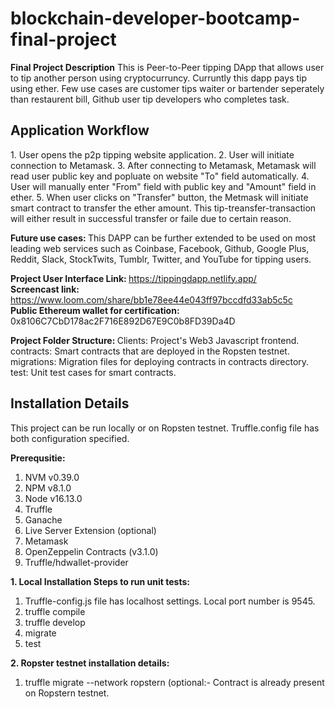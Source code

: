 # blockchain-developer-bootcamp-final-project
<B>Final Project Description</b>
This is Peer-to-Peer tipping DApp that allows user to tip another person using cryptocurruncy. Curruntly this dapp pays tip using ether.
Few use cases are customer tips waiter or bartender seperately than restaurent bill, Github user tip developers who completes task.

<h2>Application Workflow</h2>
1. User opens the p2p tipping website application.
2. User will initiate connection to Metamask.
3. After connecting to Metamask, Metamask will read user public key and popluate on website "To" field automatically.
4. User will manually enter "From" field with public key and "Amount" field in ether.
5. When user clicks on "Transfer" button, the Metmask will initiate smart contract to transfer the ether amount. This tip-treansfer-transaction will either result in successful transfer or faile due to certain reason.

<b>Future use cases: </b>
This DAPP can be further extended to be used on most leading web services such as Coinbase, Facebook, Github, Google Plus, Reddit, Slack, StockTwits, Tumblr, Twitter, and YouTube for tipping users. 

<b>Project User Interface Link: </b> https://tippingdapp.netlify.app/
<br><b>Screencast link: </b> https://www.loom.com/share/bb1e78ee44e043ff97bccdfd33ab5c5c
<br><b>Public Ethereum wallet for certification: </b> 0x8106C7CbD178ac2F716E892D67E9C0b8FD39Da4D

<b>Project Folder Structure: </b>
Clients: Project's Web3 Javascript frontend.
contracts: Smart contracts that are deployed in the Ropsten testnet.
migrations: Migration files for deploying contracts in contracts directory.
test: Unit test cases for smart contracts.

<h2>Installation Details</h2>
This project can be run locally or on Ropsten testnet. Truffle.config file has both configuration specified. 

<b>Prerequsitie: </b>
1. NVM v0.39.0
2. NPM v8.1.0
3. Node v16.13.0
5. Truffle
6. Ganache
8. Live Server Extension (optional)
9. Metamask
10. OpenZeppelin Contracts (v3.1.0)
11. Truffle/hdwallet-provider

<b> 1. Local Installation Steps to run unit tests: </b>
1. Truffle-config.js file has localhost settings. Local port number is 9545.
2. truffle compile
3. truffle develop 
4. migrate
5. test


<b> 2. Ropster testnet installation details: </b>
1. truffle migrate --network ropstern (optional:- Contract is already present on Ropstern testnet.
